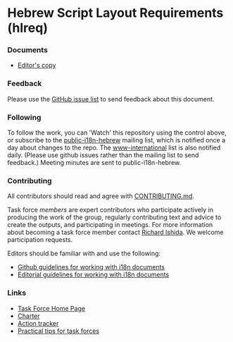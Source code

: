 # Hebrew Script Layout Requirements (hlreq)

### Documents
- [Editor's copy](https://w3c.github.io/hlreq/)

### Feedback
Please use the [GitHub issue list](https://github.com/w3c/hlreq/issues) to send feedback about this document.

### Following
To follow the work, you can 'Watch' this repository using the control above, or subscribe to the [public-i18n-hebrew](https://lists.w3.org/Archives/Public/public-i18n-hebrew/) mailing list, which is notified once a day about changes to the repo. The [www-international](https://lists.w3.org/Archives/Public/www-international/) list is also notified daily. (Please use github issues rather than the mailing list to send feedback.) Meeting minutes are sent to public-i18n-hebrew.

### Contributing

All contributors should read and agree with [CONTRIBUTING.md](https://github.com/w3c/hlreq/blob/gh-pages/CONTRIBUTING.md).

Task force _members_ are expert contributors who participate actively in producing the work of the group, regularly contributing text and advice to create the outputs, and participating in meetings. For more information about becoming a task force member contact [Richard Ishida](mailto:ishida@w3.org). We welcome participation requests.

Editors should be familiar with and use the following:

- [Github guidelines for working with i18n documents](http://w3c.github.io/i18n-activity/guidelines/github)
- [Editorial guidelines for working with i18n documents](http://w3c.github.io/i18n-activity/guidelines/editing)

### Links
- [Task Force Home Page](https://w3c.github.io/i18n-activity/hlreq/)
- [Charter](https://www.w3.org/International/groups/hebrew-layout/charter.html)
- [Action tracker](https://www.w3.org/International/groups/hebrew-layout/track/actions/open)
- [Practical tips for task forces](https://w3c.github.io/i18n-activity/guidelines/process.html)
